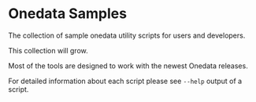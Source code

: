 # Onedata Samples

The collection of sample onedata utility scripts for users and developers.

This collection will grow.

Most of the tools are designed to work with the newest Onedata releases.

For detailed information about each script please see `--help` output of a script.